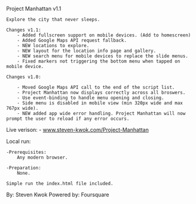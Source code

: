 Project Manhattan v1.1

	Explore the city that never sleeps.

	Changes v1.1:
		- Added fullscreen support on mobile devices. (Add to homescreen)
		- Added Google Maps API request fallback.
		- NEW locations to explore.
		- NEW layout for the location info page and gallery.
		- NEW search menu for mobile devices to replace the slide menus.
		- Fixed markers not triggering the bottom menu when tapped on mobile device.

	Changes v1.0:

		- Moved Google Maps API call to the end of the script list.
		- Project Manhattan now displays correctly across all broswers.
		- Use event-binding to handle menu opening and closing.
		- Side menu is disabled in mobile view (min 320px wide and max 767px wide).
		- NEW added app wide error handling. Project Manhattan will now prompt the user to reload if any error occurs.

Live verison: 
	- www.steven-kwok.com/Project-Manhattan


Local run:

	-Prerequisites:
		Any modern browser.

	-Preparation:
		None.

	Simple run the index.html file included.

By: Steven Kwok
Powered by: Foursquare
